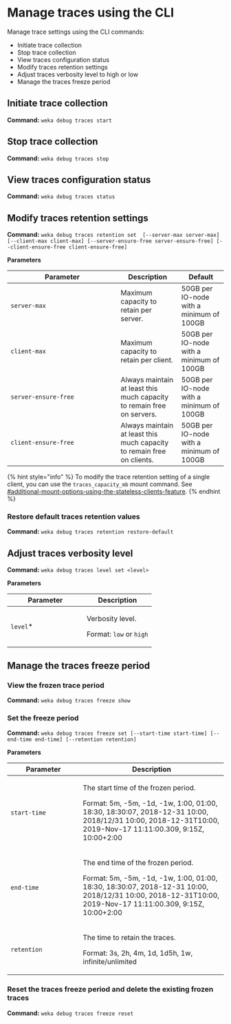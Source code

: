 # Manage traces using the CLI

Manage trace settings using the CLI commands:

* Initiate trace collection
* Stop trace collection
* View traces configuration status
* Modify traces retention settings
* Adjust traces verbosity level to high or low
* Manage the traces freeze period

## Initiate trace collection

**Command:** `weka debug traces start`

## Stop trace collection

**Command:** `weka debug traces stop`

## View traces configuration status

**Command:** `weka debug traces status`

## Modify traces retention settings

**Command:** `weka debug traces retention set  [--server-max server-max] [--client-max client-max] [--server-ensure-free server-ensure-free] [--client-ensure-free client-ensure-free]`

**Parameters**

<table><thead><tr><th width="240">Parameter</th><th>Description</th><th>Default</th></tr></thead><tbody><tr><td><code>server-max</code></td><td>Maximum capacity to retain per server.</td><td>50GB per IO-node with a minimum of 100GB</td></tr><tr><td><code>client-max</code></td><td>Maximum capacity to retain per client.</td><td>50GB per IO-node with a minimum of 100GB</td></tr><tr><td><code>server-ensure-free</code></td><td>Always maintain at least this much capacity to remain free on servers.</td><td>50GB per IO-node with a minimum of 100GB</td></tr><tr><td><code>client-ensure-free</code></td><td>Always maintain at least this much capacity to remain free on clients.</td><td>50GB per IO-node with a minimum of 100GB</td></tr></tbody></table>

{% hint style="info" %}
To modify the trace retention setting of a single client, you can use the `traces_capacity_mb` mount command. See [#additional-mount-options-using-the-stateless-clients-feature](../../../weka-filesystems-and-object-stores/mounting-filesystems/#additional-mount-options-using-the-stateless-clients-feature "mention").
{% endhint %}

### Restore default traces retention values

**Command:** `weka debug traces retention restore-default`

## Adjust traces verbosity level

**Command:** `weka debug traces level set <level>`

**Parameters**

<table><thead><tr><th width="161">Parameter</th><th>Description</th></tr></thead><tbody><tr><td><code>level</code>*</td><td><p>Verbosity level.</p><p>Format: <code>low</code> or <code>high</code></p></td></tr></tbody></table>

## Manage the traces freeze period

### View the frozen trace period &#x20;

**Command:** `weka debug traces freeze show`

### Set the freeze period

**Command:** `weka debug traces freeze set [--start-time start-time] [--end-time end-time] [--retention retention]`

**Parameters**

<table><thead><tr><th width="152">Parameter</th><th>Description</th></tr></thead><tbody><tr><td><code>start-time</code></td><td><p>The start time of the frozen period.</p><p>Format: 5m, -5m, -1d, -1w, 1:00, 01:00, 18:30, 18:30:07, 2018-12-31 10:00, 2018/12/31 10:00, 2018-12-31T10:00, 2019-Nov-17 11:11:00.309, 9:15Z, 10:00+2:00</p></td></tr><tr><td><code>end-time</code></td><td><p>The end time of the frozen period.</p><p>Format: 5m, -5m, -1d, -1w, 1:00, 01:00, 18:30, 18:30:07, 2018-12-31 10:00, 2018/12/31 10:00, 2018-12-31T10:00, 2019-Nov-17 11:11:00.309, 9:15Z, 10:00+2:00</p></td></tr><tr><td><code>retention</code></td><td><p>The time to retain the traces.</p><p>Format: 3s, 2h, 4m, 1d, 1d5h, 1w, infinite/unlimited</p></td></tr></tbody></table>

### Reset the traces freeze period and delete the existing frozen traces

**Command:** `weka debug traces freeze reset`
